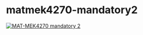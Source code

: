 # matmek4270-mandatory2

[![MAT-MEK4270 mandatory 2](https://github.com/Knallvik/Knallvik-mandatory2/actions/workflows/main.yml/badge.svg)](https://github.com/Knallvik/Knallvik-mandatory2/actions/workflows/main.yml)
